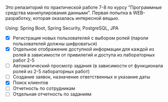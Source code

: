 Это репазиторий по практической работе 7-8 по курсу "Программные средства манипулирования данными".
Первая попытка в WEB-разработку, которая оказалась интересной вещью.

Using: Spring Boot, Spring Security, PostgreSQL, JPA

- [x] Регистрация новых пользователей с выбором ролей (пароли пользователей должны шифроваться) 
- [x] Отдельное отображение доступной информации для каждой из ролей в зависимости от привилегий и доступа из лабораторных работ 2-5
- [ ] Автоматический просмотр задания (в зависимости от функционала ролей из 2-5 лабораторных работ)
- [ ] Создание заявок, назначение ответственных и указание даты 
- [x] Поиск клиентов
- [ ] Отчетность по сотрудникам
- [ ] Отдельная отчетность по заданиям
